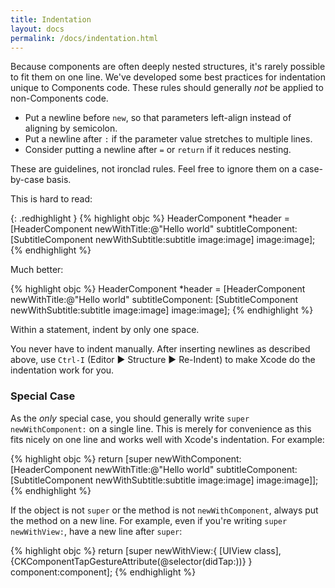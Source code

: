 ```yaml
---
title: Indentation
layout: docs
permalink: /docs/indentation.html
---
```


Because components are often deeply nested structures, it's rarely possible to fit them on one line. We've developed some best practices for indentation unique to Components code. These rules should generally *not* be applied to non-Components code.

- Put a newline before `new`, so that parameters left-align instead of aligning by semicolon.
- Put a newline after `:` if the parameter value stretches to multiple lines.
- Consider putting a newline after `=` or `return` if it reduces nesting.

<div class="note">
  <p>
     These are guidelines, not ironclad rules. Feel free to ignore them on a case-by-case basis.
  </p>
</div>

This is hard to read:

{: .redhighlight }
{% highlight objc %}
HeaderComponent *header = [HeaderComponent newWithTitle:@"Hello world"
                                      subtitleComponent:[SubtitleComponent newWithSubtitle:subtitle
                                                                                     image:image]
                                                  image:image];
{% endhighlight %}

<p>Much better:</p>

{% highlight objc %}
HeaderComponent *header =
[HeaderComponent
 newWithTitle:@"Hello world"
 subtitleComponent:
 [SubtitleComponent
  newWithSubtitle:subtitle
  image:image]
 image:image];
{% endhighlight %}

<p>Within a statement, indent by only one space.</p>

<div class="note">
  <p>
     You never have to indent manually. After inserting newlines as described above, use <code>Ctrl-I</code> (Editor ▶︎ Structure ▶︎ Re-Indent) to make Xcode do the indentation work for you.
  </p>
</div>

### Special Case 

As the *only* special case, you should generally write `super newWithComponent:` on a single line. This is merely for convenience as this fits nicely on one line and works well with Xcode's indentation. For example:

{% highlight objc %}
return [super newWithComponent:
        [HeaderComponent
         newWithTitle:@"Hello world"
         subtitleComponent:
         [SubtitleComponent
          newWithSubtitle:subtitle
          image:image]
         image:image]];
{% endhighlight %}

If the object is not `super` or the method is not `newWithComponent`, always put the method on a new line. For example, even if you're writing `super newWithView:`, have a new line after `super`:

{% highlight objc %}
return [super
        newWithView:{
          [UIView class],
          {CKComponentTapGestureAttribute(@selector(didTap:))}
        }
        component:component];
{% endhighlight %}
